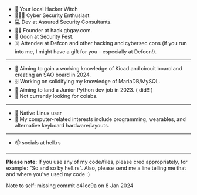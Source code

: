- 🔮 Your local Hacker Witch 
- 👩🏻‍💻 Cyber Security Enthusiast
- 💻 Dev at Assured Security Consultants.
- 🏳️‍🌈 Founder at hack.gbgay.com.
- 🤖 Goon at Security Fest.
- ☠️ Attendee at Defcon and other hacking and cybersec cons (if you run into me, I might have a gift for you - especially at Defcon!).

--------

- 🔬 Aiming to gain a working knowledge of Kicad and circuit board and creating an SAO board in 2024.
- 🗄️ Working on solidifying my knowledge of MariaDB/MySQL.
- 🌱 Aiming to land a Junior Python dev job in 2023. ( did!! )
- 💞️ Not currently looking for colabs. 

--------

- 🐧 Native Linux user
- 👾 My computer-related interests include programming, wearables, and alternative keyboard hardware/layouts.

--------

- 📫 socials at hell.rs

--------

**Please note:** If you use any of my code/files, please cred appropriately, for example: "So and so by hell.rs". Also, please send me a line telling me that and where you've used my code :) 

Note to self: missing commit c41cc9a on 8 Jan 2024

<!---
hellmak/hellmak is a ✨ special ✨ repository because its 'README.md' (this file) appears on your GitHub profile.
You can click the Preview link to take a look at your changes.
--->
<!--
aabbcc:61a60170273e74a5be90355ffe8e86ad
for hgc hash chal-->
